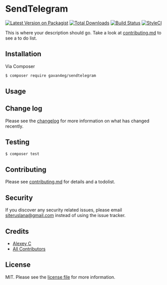 # SendTelegram

[![Latest Version on Packagist][ico-version]][link-packagist]
[![Total Downloads][ico-downloads]][link-downloads]
[![Build Status][ico-travis]][link-travis]
[![StyleCI][ico-styleci]][link-styleci]

This is where your description should go. Take a look at [contributing.md](contributing.md) to see a to do list.

## Installation

Via Composer

``` bash
$ composer require gavan4eg/sendtelegram
```

## Usage

## Change log

Please see the [changelog](changelog.md) for more information on what has changed recently.

## Testing

``` bash
$ composer test
```

## Contributing

Please see [contributing.md](contributing.md) for details and a todolist.

## Security

If you discover any security related issues, please email siteruslana@gmail.com instead of using the issue tracker.

## Credits

- [Alexey C][link-author]
- [All Contributors][link-contributors]

## License

MIT. Please see the [license file](license.md) for more information.

[ico-version]: https://img.shields.io/packagist/v/gavan4eg/sendtelegram.svg?style=flat-square
[ico-downloads]: https://img.shields.io/packagist/dt/gavan4eg/sendtelegram.svg?style=flat-square
[ico-travis]: https://img.shields.io/travis/gavan4eg/sendtelegram/master.svg?style=flat-square
[ico-styleci]: https://styleci.io/repos/12345678/shield

[link-packagist]: https://packagist.org/packages/gavan4eg/sendtelegram
[link-downloads]: https://packagist.org/packages/gavan4eg/sendtelegram
[link-travis]: https://travis-ci.org/gavan4eg/sendtelegram
[link-styleci]: https://styleci.io/repos/12345678
[link-author]: https://github.com/gavan4eg
[link-contributors]: ../../contributors
